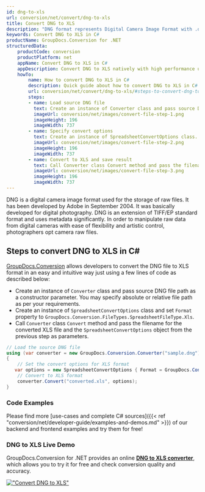 ```yaml
---
id: dng-to-xls
url: conversion/net/convert/dng-to-xls
title: Convert DNG to XLS
description: "DNG format represents Digital Camera Image Format with .dng extension. Learn how to convert DNG to XLS file programmatically in C# language using GroupDocs.Conversion for .NET library."
keywords: Convert DNG to XLS in C#
productName: GroupDocs.Conversion for .NET
structuredData:
    productCode: conversion
    productPlatform: net
    appName: Convert DNG to XLS in C#
    appDescription: Convert DNG to XLS natively with high performance using C# language and server side GroupDocs.Conversion for .NET APIs, without the use of any software like Microsoft or Open Office.
    howTo:
        name: How to convert DNG to XLS in C# 
        description: Quick guide about how to convert DNG to XLS in C# with high performance and accuracy.
        url: conversion/net/convert/dng-to-xls/#steps-to-convert-dng-to-xls-in-c
        steps:
        - name: Load source DNG file 
          text: Create an instance of Converter class and pass source DNG file path as a constructor parameter. You may specify absolute or relative file path as per your requirements. 
          imageUrl: conversion/net/images/convert-file-step-1.png
          imageHeight: 196
          imageWidth: 737
        - name: Specify convert options 
          text: Create an instance of SpreadsheetConvertOptions class.
          imageUrl: conversion/net/images/convert-file-step-2.png
          imageHeight: 196
          imageWidth: 737
        - name: Convert to XLS and save result 
          text: Call Converter class Convert method and pass the filename for the converted HTML file and the SpreadsheetConvertOptions object from the previous step as parameters.
          imageUrl: conversion/net/images/convert-file-step-3.png
          imageHeight: 196
          imageWidth: 737
---
```


DNG is a digital camera image format used for the storage of raw files. It has been developed by Adobe in September 2004. It was basically developed for digital photography. DNG is an extension of TIFF/EP standard format and uses metadata significantly. In order to manipulate raw data from digital cameras with ease of flexibility and artistic control, photographers opt camera raw files.

## Steps to convert DNG to XLS in C#

[GroupDocs.Conversion](https://products.groupdocs.com/conversion/net) allows developers to convert the DNG file to XLS format in an easy and intuitive way just using a few lines of code as described below:

* Create an instance of `Converter` class and pass source DNG file path as a constructor parameter. You may specify absolute or relative file path as per your requirements. 
* Create an instance of `SpreadsheetConvertOptions` class and set `Format` property to `GroupDocs.Conversion.FileTypes.SpreadsheetFileType.Xls`.
* Call `Converter` class `Convert` method and pass the filename for the converted XLS file and the `SpreadsheetConvertOptions` object from the previous step as parameters.

```csharp
// Load the source DNG file
using (var converter = new GroupDocs.Conversion.Converter("sample.dng"))
{
    // Set the convert options for XLS format
   var options = new SpreadsheetConvertOptions { Format = GroupDocs.Conversion.FileTypes.SpreadsheetFileType.Xls };
    // Convert to XLS format
    converter.Convert("converted.xls", options);
}
```

### Code Examples

Please find more [use-cases and complete C# sources]({{< ref "conversion/net/developer-guide/examples-and-demos.md" >}}) of our backend and frontend examples and try them for free!

### DNG to XLS Live Demo

GroupDocs.Conversion for .NET provides an online [**DNG to XLS converter**](https://products.groupdocs.app/conversion/dng-to-xls), which allows you to try it for free and check conversion quality and accuracy.

[!["Convert DNG to XLS"](conversion/net/images/convert-to-xls/convert-dng-to-xls.png)](https://products.groupdocs.app/conversion/dng-to-xls)